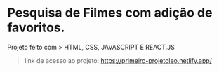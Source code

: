 # Pesquisa de Filmes com adição de favoritos.

Projeto feito com >  HTML, CSS, JAVASCRIPT E REACT.JS

> link de acesso ao projeto: https://primeiro-projetoleo.netlify.app/

